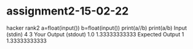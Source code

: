 # assignment2-15-02-22
hacker rank2
a=float(input())
b=float(input())
print(a//b)
print(a/b)
Input (stdin)
4
3
Your Output (stdout)
1.0
1.33333333333
Expected Output
1
1.33333333333
